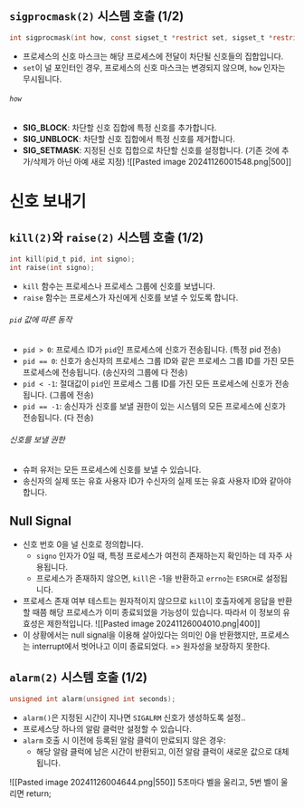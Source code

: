 ## `sigprocmask(2)` 시스템 호출 (1/2)
```c
int sigprocmask(int how, const sigset_t *restrict set, sigset_t *restrict oset);
```
- 프로세스의 신호 마스크는 해당 프로세스에 전달이 차단될 신호들의 집합입니다.
- `set`이 널 포인터인 경우, 프로세스의 신호 마스크는 변경되지 않으며, `how` 인자는 무시됩니다.
###### `how`
- **SIG_BLOCK**: 차단할 신호 집합에 특정 신호를 추가합니다.
- **SIG_UNBLOCK**: 차단할 신호 집합에서 특정 신호를 제거합니다.
- **SIG_SETMASK**: 지정된 신호 집합으로 차단할 신호를 설정합니다. (기존 것에 추가/삭제가 아닌 아예 새로 지정)
![[Pasted image 20241126001548.png|500]]
# 신호 보내기
## `kill(2)`와 `raise(2)` 시스템 호출 (1/2)
```c
int kill(pid_t pid, int signo);
int raise(int signo);
```
- `kill` 함수는 프로세스나 프로세스 그룹에 신호를 보냅니다.
- `raise` 함수는 프로세스가 자신에게 신호를 보낼 수 있도록 합니다.
###### `pid` 값에 따른 동작
- `pid > 0`: 프로세스 ID가 `pid`인 프로세스에 신호가 전송됩니다. (특정 pid 전송)
- `pid == 0`: 신호가 송신자의 프로세스 그룹 ID와 같은 프로세스 그룹 ID를 가진 모든 프로세스에 전송됩니다. (송신자의 그룹에 다 전송)
- `pid < -1`: 절대값이 `pid`인 프로세스 그룹 ID를 가진 모든 프로세스에 신호가 전송됩니다. (그룹에 전송)
- `pid == -1`: 송신자가 신호를 보낼 권한이 있는 시스템의 모든 프로세스에 신호가 전송됩니다. (다 전송)
###### 신호를 보낼 권한
- 슈퍼 유저는 모든 프로세스에 신호를 보낼 수 있습니다.
- 송신자의 실제 또는 유효 사용자 ID가 수신자의 실제 또는 유효 사용자 ID와 같아야 합니다.
## Null Signal
- 신호 번호 0을 널 신호로 정의합니다.
  - `signo` 인자가 0일 때, 특정 프로세스가 여전히 존재하는지 확인하는 데 자주 사용됩니다.
  - 프로세스가 존재하지 않으면, `kill`은 -1을 반환하고 `errno`는 `ESRCH`로 설정됩니다.
- 프로세스 존재 여부 테스트는 원자적이지 않으므로 `kill`이 호출자에게 응답을 반환할 때쯤 해당 프로세스가 이미 종료되었을 가능성이 있습니다. 따라서 이 정보의 유효성은 제한적입니다.
![[Pasted image 20241126004010.png|400]]
- 이 상황에서는 null signal을 이용해 살아있다는 의미인 0을 반환했지만, 프로세스는 interrupt에서 벗어나고 이미 종료되었다.  => 원자성을 보장하지 못한다.
## `alarm(2)` 시스템 호출 (1/2)
```c
unsigned int alarm(unsigned int seconds);
```
- `alarm()`은 지정된 시간이 지나면 `SIGALRM` 신호가 생성하도록 설정..
- 프로세스당 하나의 알람 클럭만 설정할 수 있습니다.
- `alarm` 호출 시 이전에 등록된 알람 클럭이 만료되지 않은 경우:
	- 해당 알람 클럭에 남은 시간이 반환되고, 이전 알람 클럭이 새로운 값으로 대체됩니다.

![[Pasted image 20241126004644.png|550]]
5초마다 벨을 울리고, 5번 벨이 울리면 return;
